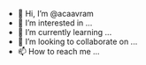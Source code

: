 - 👋 Hi, I’m @acaavram
- 👀 I’m interested in ...
- 🌱 I’m currently learning ...
- 💞️ I’m looking to collaborate on ...
- 📫 How to reach me ...

<!---
acaavram/acaavram is a ✨ special ✨ repository because its `README.md` (this file) appears on your GitHub profile.
You can click the Preview link to take a look at your changes.
--->
